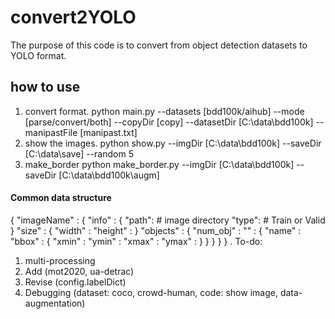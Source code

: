 # convert2YOLO
The purpose of this code is to convert from object detection datasets to YOLO format.

## how to use
1. convert format.
    python main.py --datasets [bdd100k/aihub] --mode [parse/convert/both] --copyDir [copy] --datasetDir [C:\\data\\bdd100k] --manipastFile [manipast.txt]
2. show the images.
    python show.py --imgDir [C:\\data\\bdd100k] --saveDir [C:\\data\\save] --random 5
3. make_border
    python make_border.py --imgDir [C:\\data\\bdd100k] --saveDir [C:\\data\\bdd100k\\augm] 
    
    
#### Common data structure
{
    "imageName" :
                {
                    "info" :
                                {
                                    "path": <string> # image directory
                                    "type": <string> # Train or Valid
                                }
                    "size" :
                                {
                                    "width" : <float>
                                    "height" : <float>
                                }
                    "objects" :
                                {
                                    "num_obj" : <int>
                                    "<index>" :
                                                {
                                                    "name" : <string>
                                                    "bbox" :
                                                                {
                                                                    "xmin" : <float>
                                                                    "ymin" : <float>
                                                                    "xmax" : <float>
                                                                    "ymax" : <float>
                                                                }
                                                }
                                }
                }
}
  .
To-do:
  1. multi-processing
  2. Add (mot2020, ua-detrac)
  3. Revise (config.labelDict)
  4. Debugging (dataset: coco, crowd-human, code: show image, data-augmentation)
  
  
